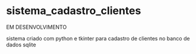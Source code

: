 # sistema_cadastro_clientes
 
 EM DESENVOLVIMENTO
 
 sistema criado com python e tkinter para cadastro de clientes no banco de dados sqlite
